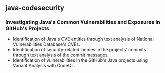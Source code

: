 ## java-codesecurity
### Investigating Java's Common Vulnerabilities and Exposures in GitHub's Projects
* Identification of Java's CVE entities through text analysis of National Vulnerabilities Database's CVEs.
* Identification of security-related themes in the projects' commits through text analysis of the commit messages.
* Identification of vulnerabilities in the GitHub's Java projects using Variant Analysis with CodeQL.
